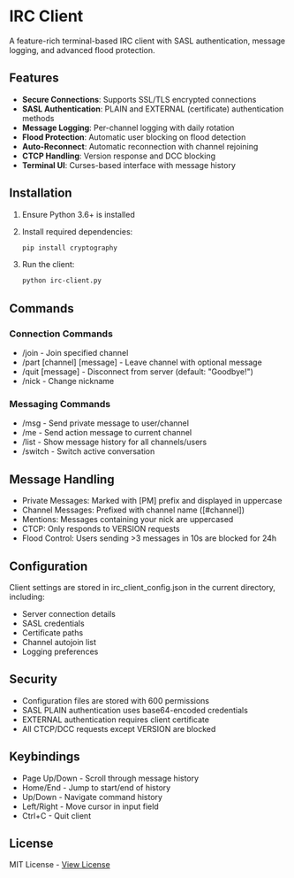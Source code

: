 # IRC Client

A feature-rich terminal-based IRC client with SASL authentication, message logging, and advanced flood protection.

## Features

- **Secure Connections**: Supports SSL/TLS encrypted connections
- **SASL Authentication**: PLAIN and EXTERNAL (certificate) authentication methods
- **Message Logging**: Per-channel logging with daily rotation
- **Flood Protection**: Automatic user blocking on flood detection
- **Auto-Reconnect**: Automatic reconnection with channel rejoining
- **CTCP Handling**: Version response and DCC blocking
- **Terminal UI**: Curses-based interface with message history

## Installation

1. Ensure Python 3.6+ is installed
2. Install required dependencies:
   ```bash
   pip install cryptography
   ```

3. Run the client:
   ```bash
   python irc-client.py
   ```

## Commands

### Connection Commands

- /join <channel> - Join specified channel
- /part [channel] [message] - Leave channel with optional message
- /quit [message] - Disconnect from server (default: "Goodbye!")
- /nick <newnick> - Change nickname

### Messaging Commands

- /msg <target> <message> - Send private message to user/channel
- /me <message> - Send action message to current channel
- /list - Show message history for all channels/users
- /switch <target> - Switch active conversation

## Message Handling

- Private Messages: Marked with [PM] prefix and displayed in uppercase
- Channel Messages: Prefixed with channel name ([#channel])
- Mentions: Messages containing your nick are uppercased
- CTCP: Only responds to VERSION requests
- Flood Control: Users sending >3 messages in 10s are blocked for 24h

## Configuration

Client settings are stored in irc_client_config.json in the current directory, including:

- Server connection details
- SASL credentials
- Certificate paths
- Channel autojoin list
- Logging preferences

## Security

- Configuration files are stored with 600 permissions
- SASL PLAIN authentication uses base64-encoded credentials
- EXTERNAL authentication requires client certificate
- All CTCP/DCC requests except VERSION are blocked

## Keybindings

- Page Up/Down - Scroll through message history
- Home/End - Jump to start/end of history
- Up/Down - Navigate command history
- Left/Right - Move cursor in input field
- Ctrl+C - Quit client

## License

MIT License - [View License](https://github.com/IRC-Client/irc-client/blob/main/LICENSE)
